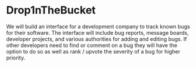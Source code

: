 # Drop1nTheBucket

We will build an interface for a development company to track known bugs for their software. The interface will include bug reports, message boards, developer projects, and various authorities for adding and editing bugs. If other developers need to find or comment on a bug they will have the option to do so as well as rank / upvote the severity of a bug  for higher priority. 
